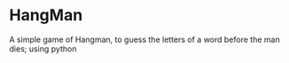 # HangMan
A simple game of Hangman, to guess the letters of a word before the man dies; using python
